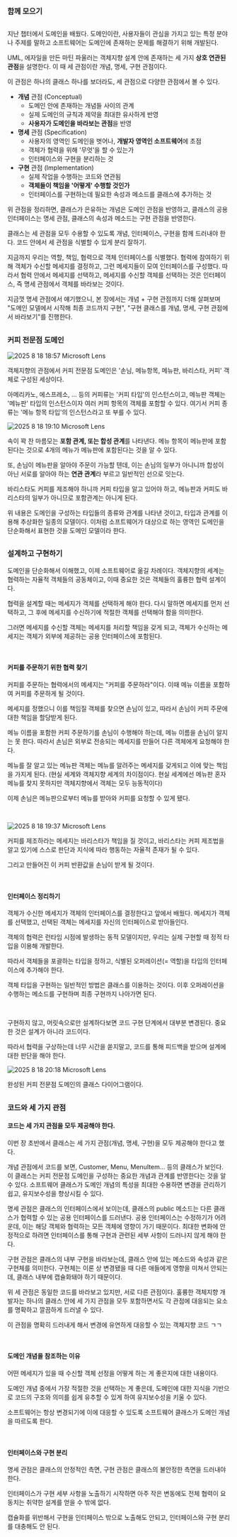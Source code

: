 ### 함께 모으기

##

지난 챕터에서 도메인을 배웠다. 도메인이란, 사용자들이 관심을 가지고 있는 특정 분야나 주제를 말하고 소프트웨어는 도메인에 존재하는 문제를 해결하기 위해 개발된다.

UML, 에자일을 만든 마틴 파울러는 객체지향 설계 안에 존재하는 세 가지 **상호 연관된 관점**을 설명한다. 이 때 세 관점이란 개념, 명세, 구현 관점이다.

이 관점은 하나의 클래스 하나를 보더라도, 세 관점으로 다양한 관점에서 볼 수 있다.

- **개념** 관점 (Conceptual)
  - 도메인 안에 존재하는 개념들 사이의 관계
  - 실제 도메인의 규칙과 제약을 최대한 유사하게 반영
  - **사용자가 도메인을 바라보는 관점**을 반영
- **명세** 관점 (Specification)
  - 사용자의 영역인 도메인을 벗어나, **개발자 영역인 소프트웨어**에 초점
  - 객체가 협력을 위해 '무엇'을 할 수 있는가
  - 인터페이스와 구현을 분리하는 것
- **구현** 관점 (Implementation)
  - 실제 작업을 수행하는 코드와 연관됨
  - **객체들이 책임을 '어떻게' 수행할 것인가**
  - 인터페이스를 구현하는데 필요한 속성과 메소드를 클래스에 추가하는 것

위 관점을 정리하면, 클래스가 은유하는 개념은 도메인 관점을 반영하고, 클래스의 공용 인터페이스는 명세 관점, 클래스의 속성과 메소드는 구현 관점을 반영한다.

클래스는 세 관점을 모두 수용할 수 있도록 개념, 인터페이스, 구현을 함께 드러내야 한다. 코드 안에서 세 관점을 식별할 수 있게 분리 잘하기.

지금까지 우리는 역할, 책임, 협력으로 객체 인터페이스를 식별했다. 협력에 참여하기 위해 객체가 수신할 메세지를 결정하고, 그런 메세지들이 모여 인터페이스를 구성했다. 따라서 협력 안에서 메세지를 선택하고, 메세지를 수신할 객체를 선택하는 것은 인터페이스, 즉 명세 관점에서 객체를 바라보는 것이다.

지금껏 명세 관점에서 얘기했으니, 본 장에서는 개념 + 구현 관점까지 더해 살펴보며 "도메인 모델에서 시작해 최종 코드까지 구현", "구현 클래스를 개념, 명세, 구현 관점에서 바라보기"를 진행한다.

##

### 커피 전문점 도메인
![2025  8  18  18:57 Microsoft Lens](https://github.com/user-attachments/assets/cea56c43-0d31-44bc-a9f6-f7d69397720e)

객체지향의 관점에서 커피 전문점 도메인은 '손님, 메뉴항목, 메뉴판, 바리스타, 커피' 객체로 구성된 세상이다.

아메리카노, 에스프레소, ... 등의 커피류는 '커피 타입'의 인스턴스이고, 메뉴판 객체는 '메뉴판' 타입의 인스턴스이자 여러 커피 항목의 객체를 포함할 수 있다. 여기서 커피 종류는 '메뉴 항목 타입'의 인스턴스라고 또 부를 수 있다.

![2025  8  18  19:10 Microsoft Lens](https://github.com/user-attachments/assets/a9b0cd8e-9a21-4753-96ca-640d1d46802d)

속이 꽉 찬 마름모는 **포함 관계, 또는 합성 관계**를 나타낸다. 메뉴 항목이 메뉴판에 포함된다는 것으로 4개의 메뉴가 메뉴판에 포함된다는 것을 알 수 있다.

또, 손님이 메뉴판을 알아야 주문이 가능할 텐데, 이는 손님의 일부가 아니니까 합성이 아닌 서로를 알아야 하는 **연관 관계**라 부르고 일반적인 선으로 잇는다.

바리스타도 커피를 제조해야 하니까 커피 타입을 알고 있어야 하고, 메뉴판과 커피도 바리스타의 일부가 아니므로 포함관계는 아니게 된다.

위 내용은 도메인을 구성하는 타입들의 종류와 관계를 나타낸 것이고, 타입과 관계를 이용해 추상화한 일종의 모델이다. 이처럼 소프트웨어가 대상으로 하는 영역인 도메인을 단순화해서 표현한 것을 도메인 모델이라 한다.

##

### 설계하고 구현하기
도메인을 단순화해서 이해했고, 이제 소프트웨어로 옮길 차례이다. 객체지향의 세계는 협력하는 자율적 객체들의 공동체이고, 이때 중요한 것은 객체들의 훌륭한 협력 설계이다.

협력을 설계할 때는 메세지가 객체를 선택하게 해야 한다. 다시 말하면 메세지를 먼저 선택하고, 그 후에 메세지를 수신하기에 적절한 객체를 선택해야 함을 의미한다.

그러면 메세지를 수신할 객체는 메세지를 처리할 책임을 갖게 되고, 객체가 수신하는 메세지는 객체가 외부에 제공하는 공용 인터페이스에 포함된다.

<br>

#### 커피를 주문하기 위한 협력 찾기
커피를 주문하는 협력에서의 메세지는 "커피를 주문하라"이다. 이때 메뉴 이름을 포함하여 커피를 주문하게 될 것이다.

메세지를 정했으니 이를 책임질 객체를 찾으면 손님이 있고, 따라서 손님이 커피 주문에 대한 책임을 할당받게 된다.

메뉴 이름을 포함한 커피 주문하기를 손님이 수행해야 하는데, 메뉴 이름을 손님이 알지는 못 한다. 따라서 손님은 외부로 전송되는 메세지를 만들어 다른 객체에게 요청해야 한다.

메뉴를 잘 알고 있는 메뉴판 객체는 메뉴를 알려주는 메세지를 갖게되고 이에 맞는 책임을 가지게 된다. (현실 세계와 객체지향 세계의 차이점이다. 현실 세계에선 메뉴판 혼자 메뉴를 찾지 못하지만 객체지향에서 객체는 모두 능동적이다)

이제 손님은 메뉴판으로부터 메뉴를 받아와 커피를 요청할 수 있게 됐다.

<br>

![2025  8  18  19:37 Microsoft Lens](https://github.com/user-attachments/assets/c5036c60-f5b9-4c44-85a4-3cac6b1a2a5b)

커피를 제조하라는 메세지는 바리스타가 책임을 질 것이고, 바리스타는 커피 제조법을 알고 있기에 스스로 판단과 지식에 따라 행동하는 자율적 존재가 될 수 있다.

그리고 만들어진 이 커피 반환값을 손님이 받게 될 것이다.

<br>

#### 인터페이스 정리하기
객체가 수신한 메세지가 객체의 인터페이스를 결정한다고 앞에서 배웠다. 메세지가 객체를 선택했고, 선택된 객체는 메세지를 자신의 인터페이스로 받아들인다.

객체의 협력은 런타임 시점에 발생하는 동적 모델이지만, 우리는 실제 구현할 때 정적 타입을 이용해 개발한다.

따라서 객체들을 포괄하는 타입을 정하고, 식별된 오퍼레이션(= 역할)을 타입의 인터페이스에 추가해야 한다.

객체 타입을 구현하는 일반적인 방법은 클래스를 이용하는 것이다. 이후 오퍼레이션을 수행하는 메소드를 구현하며 최종 구현까지 나아가면 된다.

<br>

구현하지 않고, 머릿속으로만 설계하다보면 코드 구현 단계에서 대부분 변경된다. 중요한 것은 설계가 아니라 코드이다.

따라서 협력을 구상하는데 너무 시간을 쏟지말고, 코드를 통해 피드백을 받으며 설계에 대한 판단을 해야 한다.

![2025  8  18  20:18 Microsoft Lens](https://github.com/user-attachments/assets/d0cde20b-3cbc-42bb-9beb-8f16d2c4bfbb)

완성된 커피 전문점 도메인의 클래스 다이어그램이다.

##

### 코드와 세 가지 관점
#### 코드는 세 가지 관점을 모두 제공해야 한다.
이번 장 초반에서 클래스는 세 가지 관점(개념, 명세, 구현)을 모두 제공해야 한다고 했다.

개념 관점에서 코드를 보면, Customer, Menu, MenuItem... 등의 클래스가 보인다. 이 클래스는 커피 전문점 도메인을 구성하는 중요한 개념과 관계를 반영한다는 것을 알 수 있다. 소프트웨어 클래스가 도메인 개념의 특성을 최대한 수용하면 변경을 관리하기 쉽고, 유지보수성을 향상시킬 수 있다.

명세 관점은 클래스의 인터페이스에서 보이는데, 클래스의 public 메소드는 다른 클래스가 협력할 수 있는 공용 인터페이스를 드러낸다. 공용 인터페이스는 수정하기가 어려운데, 이는 해당 객체와 협력하는 모든 객체에 영향이 가기 때문이다. 최대한 변화에 안정적으로 하려면 인터페이스를 통해 구현과 관련된 세부 사항이 드러나지 않게 해야 한다.

구현 관점은 클래스의 내부 구현을 바라보는데, 클래스 안에 있는 메소드와 속성과 같은 구현체를 의미한다. 구현체는 이론 상 변경됐을 때 다른 애들에게 영향을 미쳐서 안되는데, 클래스 내부에 캡슐화돼야 하기 때문이다.

위 세 관점은 동일한 코드를 바라보고 있지만, 서로 다른 관점이다. 훌륭한 객체지향 개발자는 하나의 클래스 안에 세 가지 관점을 모두 포함하면서도 각 관점에 대응되는 요소를 명확하고 깔끔하게 드러낼 수 있다.

이 관점을 명확히 드러내게 해서 변경에 유연하게 대응할 수 있는 객체지향 코드 ㄱㄱ

<br>

#### 도메인 개념을 참조하는 이유
어떤 메세지가 있을 때 수신할 객체 선정을 어떻게 하는 게 좋은지에 대한 내용이다.

도메인 개념 중에서 가장 적절한 것을 선택하는 게 좋은데, 도메인에 대한 지식을 기반으로 코드의 구조와 의미를 쉽게 유추할 수 있게 하여 유지보수성을 키울 수 있다.

소프트웨어는 항상 변경되기에 이에 대응할 수 있도록 소프트웨어 클래스가 도메인 개념을 따르도록 한다.

<br>

#### 인터페이스와 구현 분리
명세 관점은 클래스의 안정적인 측면, 구현 관점은 클래스의 불안정한 측면을 드러내야 한다.

인터페이스가 구현 세부 사항을 노출하기 시작하면 아주 작은 변동에도 전체 협력이 요동치는 취약한 설계를 얻을 수 밖에 없다.

캡슐화를 위반해서 구현을 인터페이스 밖으로 노출해도 안되고, 인터페이스와 구현 분리를 대충해도 안 된다.
